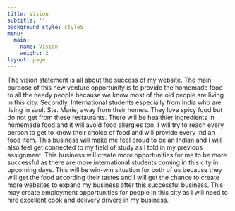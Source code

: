 ```yaml
---
title: Vision
subtitle: ''
background_style: style5
menu:
  main:
    name: Vision
    weight: 2
layout: page
---
```

The vision statement is all about the success of my website. The main purpose of this new venture opportunity is to provide the homemade food to all the needy people because we know most of the old people are living in this city. Secondly, International students especially from India who are living in sault Ste. Marie, away from their homes. They love spicy food but do not get from these restaurants. There will be healthier ingredients in homemade food and it will avoid food allergies too. I will try to reach every person to get to know their choice of food and will provide every Indian food item. This business will make me feel proud to be an Indian and I will also feel get connected to my field of study as I told in my previous assignment. This business will create more opportunities for me to be more successful as there are more international students coming in this city in upcoming days. This will be win-win situation for both of us because they will get the food according their tastes and I will get the chance to create more websites to expand my business after this successful business. This may create employment opportunities for people in this city as I will need to hire excellent cook and delivery drivers in my business.
